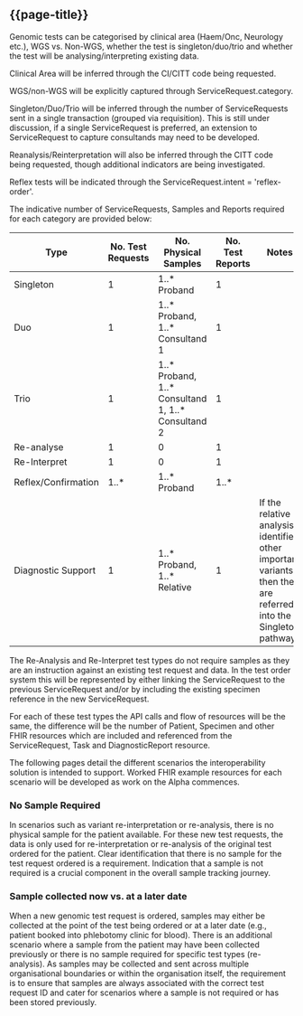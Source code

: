 ## {{page-title}}

Genomic tests can be categorised by clinical area (Haem/Onc, Neurology etc.), WGS vs. Non-WGS, whether the test is singleton/duo/trio and whether the test will be analysing/interpreting existing data. 

Clinical Area will be inferred through the CI/CITT code being requested.

WGS/non-WGS will be explicitly captured through ServiceRequest.category.

Singleton/Duo/Trio will be inferred through the number of ServiceRequests sent in a single transaction (grouped via requisition). This is still under discussion, if a single ServiceRequest is preferred, an extension to ServiceRequest to capture consultands may need to be developed.

Reanalysis/Reinterpretation will also be inferred through the CITT code being requested, though additional indicators are being investigated.

Reflex tests will be indicated through the ServiceRequest.intent = 'reflex-order'.

The indicative number of ServiceRequests, Samples and Reports required for each category are provided below:

|Type|No. Test Requests|No. Physical Samples|No. Test Reports|Notes|
|--|--|--|--|--|
|Singleton|1|1..* Proband|1||
|Duo|1|1..\* Proband, 1..\* Consultand 1|1||
|Trio|1|1..\* Proband, 1..\* Consultand 1, 1..\* Consultand 2|1||
|Re-analyse|1|0|1||
|Re-Interpret|1|0|1||
|Reflex/Confirmation|1..\*|1..\* Proband|1..\*||
|Diagnostic Support|1|1..\* Proband, 1..\* Relative|1|If the relative analysis identifies other important variants then they are referred into the Singleton pathway||

The Re-Analysis and Re-Interpret test types do not require samples as they are an instruction against an existing test request and data. In the test order system this will be represented by either linking the ServiceRequest to the previous ServiceRequest and/or by including the existing specimen reference in the new ServiceRequest.

For each of these test types the API calls and flow of resources will be the same, the difference will be the number of Patient, Specimen and other FHIR resources which are included and referenced from the ServiceRequest, Task and DiagnosticReport resource.

The following pages detail the different scenarios the interoperability solution is intended to support. Worked FHIR example resources for each scenario will be developed as work on the Alpha commences.

### No Sample Required 
In scenarios such as variant re-interpretation or re-analysis, there is no physical sample for the patient available. For these new test requests, the data is only used for re-interpretation or re-analysis of the original test ordered for the patient. Clear identification that there is no sample for the test request ordered is a requirement. Indication that a sample is not required is a crucial component in the overall sample tracking journey. 

### Sample collected now vs. at a later date  
When a new genomic test request is ordered, samples may either be collected at the point of the test being ordered or at a later date (e.g., patient booked into phlebotomy clinic for blood). There is an additional scenario where a sample from the patient may have been collected previously or there is no sample required for specific test types (re-analysis). As samples may be collected and sent across multiple organisational boundaries or within the organisation itself, the requirement is to ensure that samples are always associated with the correct test request ID and cater for scenarios where a sample is not required or has been stored previously. 
